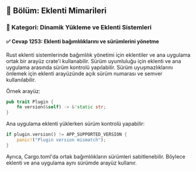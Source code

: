 ## 📘 Bölüm: Eklenti Mimarileri  
### 🔹 Kategori: Dinamik Yükleme ve Eklenti Sistemleri  
#### ✅ Cevap 1253: Eklenti bağımlılıklarını ve sürümlerini yönetme

Rust eklenti sistemlerinde bağımlılık yönetimi için eklentiler ve ana uygulama ortak bir arayüz crate'i kullanabilir. Sürüm uyumluluğu için eklenti ve ana uygulama arasında sürüm kontrolü yapılabilir. Sürüm uyuşmazlıklarını önlemek için eklenti arayüzünde açık sürüm numarası ve semver kullanılabilir.

Örnek arayüz:
```rust
pub trait Plugin {
    fn version(&self) -> &'static str;
}
```

Ana uygulama eklenti yüklerken sürüm kontrolü yapabilir:
```rust
if plugin.version() != APP_SUPPORTED_VERSION {
    panic!("Plugin version mismatch");
}
```

Ayrıca, Cargo.toml'da ortak bağımlılıkların sürümleri sabitlenebilir. Böylece eklenti ve ana uygulama aynı sürümde arayüz kullanır.
